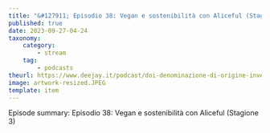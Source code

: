 ```yaml
---
title: "&#127911; Episodio 38: Vegan e sostenibilità con Aliceful (Stagione 3)"
published: true
date: 2023-09-27-04-24
taxonomy:
    category:
        - stream
    tag:
        - podcasts
theurl: https://www.deejay.it/podcast/doi-denominazione-di-origine-inventata/stagione-1-di-doi-denominazione-di-origine-inventata/episodio-38-vegan-e-sostenibilita-con-aliceful-stagione-3/
image: artwork-resized.JPEG
template: item
---
```


Episode summary: Episodio 38: Vegan e sostenibilità con Aliceful (Stagione 3)
